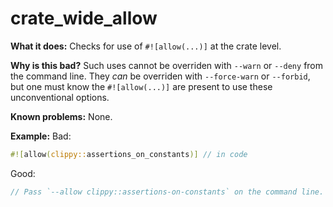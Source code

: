 # crate_wide_allow

**What it does:** Checks for use of `#![allow(...)]` at the crate level.

**Why is this bad?** Such uses cannot be overriden with `--warn` or `--deny` from the
command line. They _can_ be overriden with `--force-warn` or `--forbid`, but one must
know the `#![allow(...)]` are present to use these unconventional options.

**Known problems:** None.

**Example:**
Bad:

```rust
#![allow(clippy::assertions_on_constants)] // in code
```

Good:

```rust
// Pass `--allow clippy::assertions-on-constants` on the command line.
```
